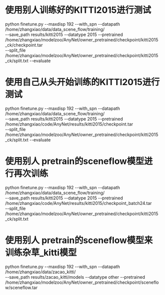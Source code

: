 # 使用别人训练好的KITTI2015进行测试
python finetune.py --maxdisp 192 --with_spn --datapath /home/zhangxiao/data/data_scene_flow/training/ \
   --save_path results/kitti2015 --datatype 2015 --pretrained /home/zhangxiao/modelzoo/AnyNet/owner_pretrained/checkpoint/kitti2015_ck/checkpoint.tar \
   --split_file /home/zhangxiao/modelzoo/AnyNet/owner_pretrained/checkpoint/kitti2015_ck/split.txt --evaluate

# 使用自己从头开始训练的KITTI2015进行测试
python finetune.py --maxdisp 192 --with_spn --datapath /home/zhangxiao/data/data_scene_flow/training/ \
   --save_path results/kitti2015 --datatype 2015 --pretrained /home/zhangxiao/code/AnyNet/results/kitti2015/checkpoint.tar \
   --split_file /home/zhangxiao/modelzoo/AnyNet/owner_pretrained/checkpoint/kitti2015_ck/split.txt --evaluate
   
# 使用别人 pretrain的sceneflow模型进行再次训练
python finetune.py --maxdisp 192 --with_spn --datapath /home/zhangxiao/data/data_scene_flow/training/ \
   --save_path results/kitti2015 --datatype 2015 --pretrained /home/zhangxiao/code/AnyNet/results/kitti2015/checkpoint_batch24.tar \
   --split_file /home/zhangxiao/modelzoo/AnyNet/owner_pretrained/checkpoint/kitti2015_ck/split.txt 
   
# 使用别人 pretrain的sceneflow模型来训练杂草_kitti模型
python finetune.py --maxdisp 192 --with_spn --datapath /home/zhangxiao/data/zacao_kitti/ \
   --save_path results/zacao_kitti/models --datatype other --pretrained /home/zhangxiao/modelzoo/AnyNet/owner_pretrained/checkpoint/sceneflow/sceneflow.tar
